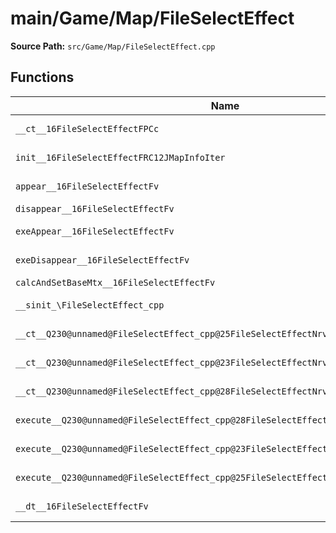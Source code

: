 # main/Game/Map/FileSelectEffect

**Source Path:** `src/Game/Map/FileSelectEffect.cpp`

## Functions

| Name | Address | Match % |
|------|---------|---------|
| `__ct__16FileSelectEffectFPCc` | `0x80177DC4` | :white_check_mark: (100.0%) |
| `init__16FileSelectEffectFRC12JMapInfoIter` | `0x80177E08` | :white_check_mark: (100.0%) |
| `appear__16FileSelectEffectFv` | `0x80177E74` | :white_check_mark: (100.0%) |
| `disappear__16FileSelectEffectFv` | `0x80177EAC` | :x: (0.0%) |
| `exeAppear__16FileSelectEffectFv` | `0x80177F98` | :white_check_mark: (100.0%) |
| `exeDisappear__16FileSelectEffectFv` | `0x80178008` | :white_check_mark: (100.0%) |
| `calcAndSetBaseMtx__16FileSelectEffectFv` | `0x801780AC` | :x: (0.0%) |
| `__sinit_\FileSelectEffect_cpp` | `0x801781E0` | :white_check_mark: (100.0%) |
| `__ct__Q230@unnamed@FileSelectEffect_cpp@25FileSelectEffectNrvAppearFv` | `0x80178214` | :white_check_mark: (100.0%) |
| `__ct__Q230@unnamed@FileSelectEffect_cpp@23FileSelectEffectNrvWaitFv` | `0x80178224` | :white_check_mark: (100.0%) |
| `__ct__Q230@unnamed@FileSelectEffect_cpp@28FileSelectEffectNrvDisappearFv` | `0x80178234` | :white_check_mark: (100.0%) |
| `execute__Q230@unnamed@FileSelectEffect_cpp@28FileSelectEffectNrvDisappearCFP5Spine` | `0x80178244` | :white_check_mark: (100.0%) |
| `execute__Q230@unnamed@FileSelectEffect_cpp@23FileSelectEffectNrvWaitCFP5Spine` | `0x8017824C` | :white_check_mark: (100.0%) |
| `execute__Q230@unnamed@FileSelectEffect_cpp@25FileSelectEffectNrvAppearCFP5Spine` | `0x80178250` | :white_check_mark: (100.0%) |
| `__dt__16FileSelectEffectFv` | `0x80178258` | :x: (95.7%) |